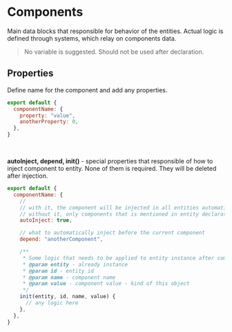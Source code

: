 # Components

Main data blocks that responsible for behavior of the entities. Actual logic is defined through systems, which relay on components data.

> No variable is suggested. Should not be used after declaration.

## Properties

Define name for the component and add any properties.

```js
export default {
  componentName: {
    property: "value",
    anotherProperty: 0,
  },
}
```

<br>

**autoInject, depend, init()** - special properties that responsible of how to inject component to entity. None of them is required. They will be deleted after injection.

```js
export default {
  componentName: {
    //
    // with it, the component will be injected in all entities automatically
    // without it, only components that is mentioned in entity declaration
    autoInject: true,

    // what to automatically inject before the current component
    depend: "anotherComponent",

    /**
     * Some logic that needs to be applied to entity instance after component injection. This function will be called by Entity Factory
     * @param entity - already instance
     * @param id - entity id
     * @param name - component name
     * @param value - component value - kind of this object
     */
    init(entity, id, name, value) {
      // any logic here
    },
  },
}
```

<br>
